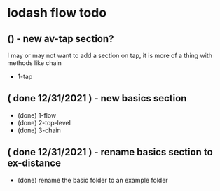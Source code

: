 # lodash flow todo

## () - new av-tap section?
I may or may not want to add a section on tap, it is more of a thing with methods like chain
* 1-tap

## ( done 12/31/2021 ) - new basics section
* (done) 1-flow
* (done) 2-top-level
* (done) 3-chain


## ( done 12/31/2021 ) - rename basics section to ex-distance
* (done) rename the basic folder to an example folder